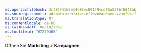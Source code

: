 ```yaml
---
ms.openlocfilehash: 3cf8f94165e14e80ec801f9ecdf6a55fb48d48ab
ms.sourcegitcommit: ad203331ee9737e82ef70206ac04eeb72a5f9c7f
ms.translationtype: MT
ms.contentlocale: de-DE
ms.lasthandoff: 06/18/2019
ms.locfileid: "67229465"
---
```

Öffnen Sie **Marketing** > **Kampagnen**.